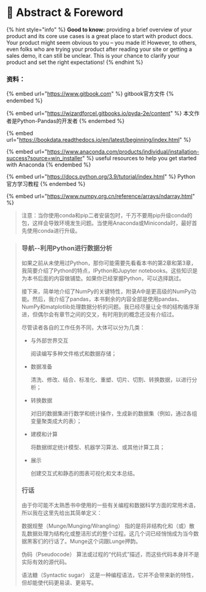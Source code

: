 # 🍊 Abstract & Foreword

{% hint style="info" %}
**Good to know:** providing a brief overview of your product and its core use cases is a great place to start with product docs. Your product might seem obvious to you – you made it! However, to others, even folks who are trying your product after reading your site or getting a sales demo, it can still be unclear. This is your chance to clarify your product and set the right expectations!&#x20;
{% endhint %}

### 资料：

{% embed url="https://www.gitbook.com" %}
gitbook官方文件
{% endembed %}

{% embed url="https://wizardforcel.gitbooks.io/pyda-2e/content" %}
本文作者是Python-Pandas的开发者
{% endembed %}

{% embed url="https://bookdata.readthedocs.io/en/latest/beginning/index.html" %}

{% embed url="https://www.anaconda.com/products/individual/installation-success?source=win_installer" %}
useful resources to help you get started with Anaconda
{% endembed %}

{% embed url="https://docs.python.org/3.9/tutorial/index.html" %}
Python官方学习教程
{% endembed %}

{% embed url="https://www.numpy.org.cn/reference/arrays/ndarray.html" %}

> 注意：当你使用conda和pip二者安装包时，千万不要用pip升级conda的包，这样会导致环境发生问题。当使用Anaconda或Miniconda时，最好首先使用conda进行升级。

> ### 导航--利用Python进行数据分析 <a href="#16-ben-shu-dao-hang" id="16-ben-shu-dao-hang"></a>
>
> 如果之前从未使用过Python，那你可能需要先看看本书的第2章和第3章，我简要介绍了Python的特点，IPython和Jupyter notebooks。这些知识是为本书后面的内容做铺垫。如果你已经掌握Python，可以选择跳过。
>
> 接下来，简单地介绍了NumPy的关键特性，附录A中是更高级的NumPy功能。然后，我介绍了pandas，本书剩余的内容全部是使用pandas、NumPy和matplotlib处理数据分析的问题。我已经尽量让全书的结构循序渐进，但偶尔会有章节之间的交叉，有时用到的概念还没有介绍过。
>
> 尽管读者各自的工作任务不同，大体可以分为几类：
>
> *   与外部世界交互
>
>     阅读编写多种文件格式和数据存储；
> *   数据准备
>
>     清洗、修改、结合、标准化、重塑、切片、切割、转换数据，以进行分析；
> *   转换数据
>
>     对旧的数据集进行数学和统计操作，生成新的数据集（例如，通过各组变量聚类成大的表）；
> *   建模和计算
>
>     将数据绑定统计模型、机器学习算法、或其他计算工具；
> *   展示
>
>     创建交互式和静态的图表可视化和文本总结。
>
>
>
> ### 行话 <a href="#hang-hua" id="hang-hua"></a>
>
> 由于你可能不太熟悉书中使用的一些有关编程和数据科学方面的常用术语，所以我在这里先给出其简单定义：
>
> 数据规整（Munge/Munging/Wrangling） 指的是将非结构化和（或）散乱数据处理为结构化或整洁形式的整个过程。这几个词已经悄悄成为当今数据黑客们的行话了。Munge这个词跟Lunge押韵。
>
> 伪码（Pseudocode） 算法或过程的“代码式”描述，而这些代码本身并不是实际有效的源代码。
>
> 语法糖（Syntactic sugar） 这是一种编程语法，它并不会带来新的特性，但却能使代码更易读、更易写。

